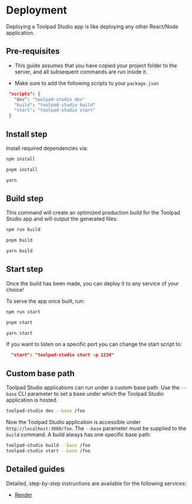 # Deployment

<p class="description">Deploying a Toolpad Studio app is like deploying any other React/Node application.</p>

## Pre-requisites

- This guide assumes that you have copied your project folder to the server, and all subsequent commands are run inside it.

- Make sure to add the following scripts to your `package.json`

```json
 "scripts": {
   "dev": "toolpad-studio dev"
   "build": "toolpad-studio build"
   "start": "toolpad-studio start"
 }
```

## Install step

Install required dependencies via:

<codeblock storageKey="package-manager">

```bash npm
npm install
```

```bash pnpm
pnpm install
```

```bash yarn
yarn
```

</codeblock>

## Build step

This command will create an optimized production build for the Toolpad Studio app and will output the generated files:

<codeblock storageKey="package-manager">

```bash npm
npm run build
```

```bash pnpm
pnpm build
```

```bash yarn
yarn build
```

</codeblock>

## Start step

Once the build has been made, you can deploy it to any service of your choice!

To serve the app once built, run:

<codeblock storageKey="package-manager">

```bash npm
npm run start
```

```bash pnpm
pnpm start
```

```bash yarn
yarn start
```

</codeblock>

If you want to listen on a specific port you can change the start script to:

```json
  "start": "toolpad-studio start -p 1234"
```

## Custom base path

Toolpad Studio applications can run under a custom base path. Use the `--base` CLI parameter to set a base under which the Toolpad Studio application is hosted.

```bash
toolpad-studio dev --base /foo
```

Now the Toolpad Studio application is accessible under `http://localhost:3000/foo`. The `--base` parameter must be supplied to the `build` command. A build always has one specific base path:

```bash
toolpad-studio build --base /foo
toolpad-studio start --base /foo
```

## Detailed guides

Detailed, step-by-step instructions are available for the following services:

- [Render](/toolpad/studio/how-to-guides/render-deploy/)
